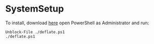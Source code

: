 # SystemSetup

To install, download [here](https://github.com/groovyMysterioso/SystemSetup/archive/refs/heads/main.zip) open PowerShell as Administrator and run:

    Unblock-File ./deflate.ps1
    ./deflate.ps1

